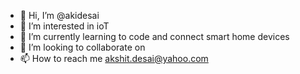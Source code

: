 - 👋 Hi, I’m @akidesai
- 👀 I’m interested in ioT
- 🌱 I’m currently learning to code and connect smart home devices
- 💞️ I’m looking to collaborate on
- 📫 How to reach me akshit.desai@yahoo.com

<!---
akidesai/akidesai is a ✨ special ✨ repository because its `README.md` (this file) appears on your GitHub profile.
You can click the Preview link to take a look at your changes.
--->
